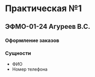 # Практическая №1 
## ЭФМО-01-24 Агуреев В.С.
### Оформление заказов



### Сущности

- ФИО
- Номер телефона
